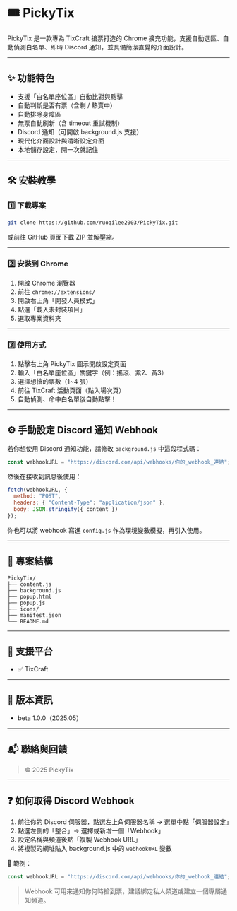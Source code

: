 # 🎟️ PickyTix

PickyTix 是一款專為 TixCraft 搶票打造的 Chrome 擴充功能，支援自動選區、自動偵測白名單、即時 Discord 通知，並具備簡潔直覺的介面設計。

---

## ✨ 功能特色

- 支援「白名單座位區」自動比對與點擊
- 自動判斷是否有票（含剩 / 熱賣中）
- 自動排除身障區
- 無票自動刷新（含 timeout 重試機制）
- Discord 通知（可開啟 background.js 支援）
- 現代化介面設計與清晰設定介面
- 本地儲存設定，開一次就記住

---

## 🛠 安裝教學

### 1️⃣ 下載專案

```bash
git clone https://github.com/ruoqilee2003/PickyTix.git
```
或前往 GitHub 頁面下載 ZIP 並解壓縮。

---

### 2️⃣ 安裝到 Chrome

1. 開啟 Chrome 瀏覽器
2. 前往 `chrome://extensions/`
3. 開啟右上角「開發人員模式」
4. 點選「載入未封裝項目」
5. 選取專案資料夾

---

### 3️⃣ 使用方式

1. 點擊右上角 PickyTix 圖示開啟設定頁面
2. 輸入「白名單座位區」關鍵字（例：搖滾、紫2、黃3）
3. 選擇想搶的票數（1~4 張）
4. 前往 TixCraft 活動頁面（點入場次頁）
5. 自動偵測、命中白名單後自動點擊！

---

## ⚙️ 手動設定 Discord 通知 Webhook

若你想使用 Discord 通知功能，請修改 `background.js` 中這段程式碼：

```js
const webhookURL = "https://discord.com/api/webhooks/你的_webhook_連結";
```

然後在接收到訊息後使用：

```js
fetch(webhookURL, {
  method: "POST",
  headers: { "Content-Type": "application/json" },
  body: JSON.stringify({ content })
});
```

你也可以將 webhook 寫進 `config.js` 作為環境變數模擬，再引入使用。

---

## 📁 專案結構

```
PickyTix/
├── content.js
├── background.js
├── popup.html
├── popup.js
├── icons/
├── manifest.json
└── README.md
```

---

## 🧪 支援平台

- ✅ TixCraft

---

## 📌 版本資訊

- beta 1.0.0（2025.05）

---

## 📬 聯絡與回饋

> © 2025 PickyTix


---

## ❓ 如何取得 Discord Webhook

1. 前往你的 Discord 伺服器，點選左上角伺服器名稱 → 選單中點「伺服器設定」
2. 點選左側的「整合」→ 選擇或新增一個「Webhook」
3. 設定名稱與頻道後點「複製 Webhook URL」
4. 將複製的網址貼入 background.js 中的 `webhookURL` 變數

📌 範例：

```js
const webhookURL = "https://discord.com/api/webhooks/你的_webhook_連結";
```

> Webhook 可用來通知你何時搶到票，建議綁定私人頻道或建立一個專屬通知頻道。
